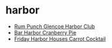 # harbor

 * [Rum Punch Glencoe Harbor Club](../../index/r/rum-punch-glencoe-harbor-club-200675.json)
 * [Bar Harbor Cranberry Pie](../../index/b/bar-harbor-cranberry-pie.json)
 * [Friday Harbor Houses Carrot Cocktail](../../index/f/friday-harbor-houses-carrot-cocktail.json)
